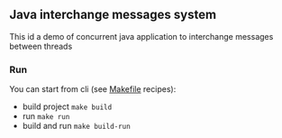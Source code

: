 ## Java interchange messages system

This id a demo of concurrent java application to interchange messages between threads

### Run

You can start from cli (see [Makefile](./Makefile) recipes):

- build project `make build`
- run `make run`
- build and run `make build-run`
